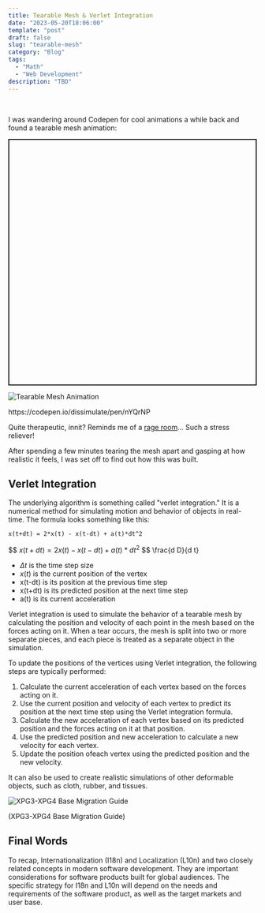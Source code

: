 ```yaml
---
title: Tearable Mesh & Verlet Integration
date: "2023-05-20T18:06:00"
template: "post"
draft: false
slug: "tearable-mesh"
category: "Blog"
tags:
  - "Math"
  - "Web Development"
description: "TBD"
---
```


<br>

I was wandering around Codepen for cool animations a while back and found a tearable mesh animation:

<div>
<p class="codepen" data-height="500" data-default-tab="html,result" data-slug-hash="nYQrNP" data-editable="true" data-user="dissimulate" style="height: 500px; box-sizing: border-box; display: flex; align-items: center; justify-content: center; border: 2px solid;">
</p>
<script async src="https://cpwebassets.codepen.io/assets/embed/ei.js"></script>
</div>

![Tearable Mesh Animation](/media/tearable-mesh.gif)
<figcaption>https://codepen.io/dissimulate/pen/nYQrNP</figcaption>

Quite therapeutic, innit? Reminds me of a [rage room](https://en.wikipedia.org/wiki/Rage_room)... Such a stress reliever!

After spending a few minutes tearing the mesh apart and gasping at how realistic it feels, I was set off to find out how this was built.

## Verlet Integration

The underlying algorithm is something called "verlet integration." It is a numerical method for simulating motion and behavior of objects in real-time. The formula looks something like this:

```
x(t+dt) = 2*x(t) - x(t-dt) + a(t)*dt^2
```
$$
$x(t + {d t}) = 2x(t) - x(t - {d t}) + a(t)*{d t}^2$
$$
\frac{d D}{d t}
* $\Delta t$ is the time step size
* $x(t)$ is the current position of the vertex
* x(t-dt) is its position at the previous time step
* x(t+dt) is its predicted position at the next time step
* a(t) is its current acceleration

Verlet integration is used to simulate the behavior of a tearable mesh by calculating the position and velocity of each point in the mesh based on the forces acting on it.  When a tear occurs, the mesh is split into two or more separate pieces, and each piece is treated as a separate object in the simulation. 

To update the positions of the vertices using Verlet integration, the following steps are typically performed:

1. Calculate the current acceleration of each vertex based on the forces acting on it.
2. Use the current position and velocity of each vertex to predict its position at the next time step using the Verlet integration formula.
3. Calculate the new acceleration of each vertex based on its predicted position and the forces acting on it at that position.
4. Use the predicted position and new acceleration to calculate a new velocity for each vertex.
5. Update the position ofeach vertex using the predicted position and the new velocity.

It can also be used to create realistic simulations of other deformable objects, such as cloth, rubber, and tissues.


![XPG3-XPG4 Base Migration Guide](/media/xpg.png)
<figcaption>(XPG3-XPG4 Base Migration Guide)</figcaption>

## Final Words 

To recap, Internationalization (I18n) and Localization (L10n) and two closely related concepts in modern software development. They are important considerations for software products built for global audiences. The specific strategy for I18n and L10n will depend on the needs and requirements of the software product, as well as the target markets and user base. 

<br>